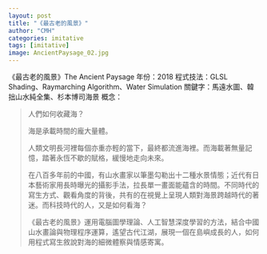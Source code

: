 ```yaml
---
layout: post
title: "《最古老的風景》"
author: "CMH"
categories: imitative
tags: [imitative]
image: AncientPaysage_02.jpg
---
```


《最古老的風景》The Ancient Paysage 
年份：2018
程式技法：GLSL Shading、Raymarching Algorithm、Water Simulation
關鍵字：馬遠水圖、韓拙山水純全集、杉本博司海景
概念：
> 人們如何收藏海？
> 
> 海是承載時間的龐大量體。
> 
> 人類文明長河裡每個亦重亦輕的當下，最終都流進海裡。而海載著無量記憶，踏著永恆不歇的賦格，緩慢地走向未來。
> 
> 在八百多年前的中國，有山水畫家以筆墨勾勒出十二種水景情態；近代有日本藝術家用長時曝光的攝影手法，拉長單一畫面能蘊含的時間。不同時代的寫生方式、觀看角度的背後，共有的在視覺上呈現人類對海景跨越時代的著迷。而科技時代的人，又是如何看海？
> 
> 《最古老的風景》運用電腦圖學理論、人工智慧深度學習的方法，結合中國山水畫論與物理程序運算，遙望古代江湖，展現一個在島嶼成長的人，如何用程式寫生敘說對海的細微體察與情感寄寓。
